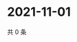 # 2021-11-01

共 0 条

<!-- BEGIN WEIBO -->
<!-- 最后更新时间 Mon Nov 01 2021 09:59:21 GMT+0800 (China Standard Time) -->

<!-- END WEIBO -->
